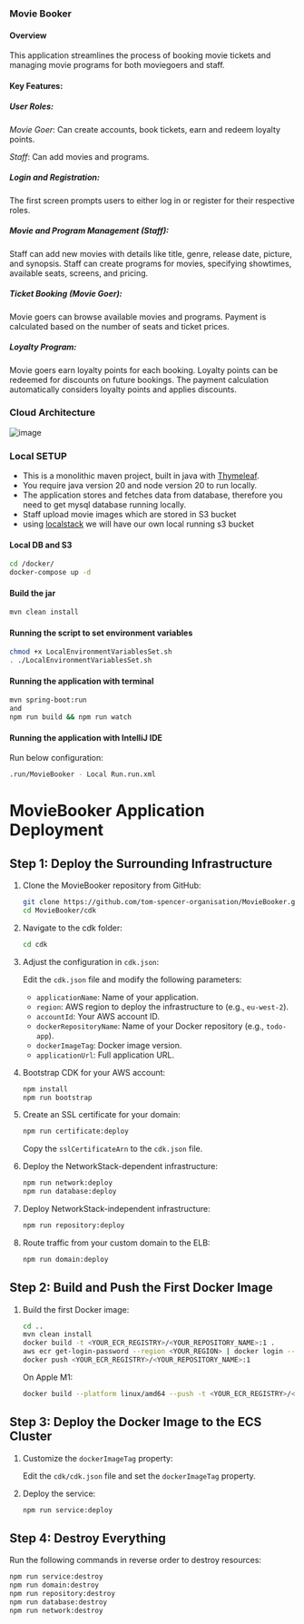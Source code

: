 ### Movie Booker

#### Overview

This application streamlines the process of booking movie tickets and managing movie programs for both moviegoers and staff.

#### Key Features:

##### User Roles:

*Movie Goer*: Can create accounts, book tickets, earn and redeem loyalty points.

*Staff*: Can add movies and programs.

##### Login and Registration:

The first screen prompts users to either log in or register for their respective roles.

##### Movie and Program Management (Staff):

Staff can add new movies with details like title, genre, release date, picture, and synopsis.
Staff can create programs for movies, specifying showtimes, available seats, screens, and pricing.

##### Ticket Booking (Movie Goer):

Movie goers can browse available movies and programs.
Payment is calculated based on the number of seats and ticket prices.

##### Loyalty Program:

Movie goers earn loyalty points for each booking.
Loyalty points can be redeemed for discounts on future bookings.
The payment calculation automatically considers loyalty points and applies discounts.

### Cloud Architecture
![image](https://github.com/TomSpencerLondon/LeetCode/assets/27693622/93bdbb05-03a0-4ebe-a6d4-37f9fc7d43b5)

### Local SETUP

- This is a monolithic maven project, built in java with [Thymeleaf](https://www.thymeleaf.org/). 
- You require java version 20 and node version 20 to run locally.
- The application stores and fetches data from database, therefore you need to get mysql database running locally.
- Staff upload movie images which are stored in S3 bucket 
- using [localstack](https://www.localstack.cloud/) we will have our own local running s3 bucket

#### Local DB and S3
```bash
cd /docker/
docker-compose up -d
```

#### Build the jar
```bash
mvn clean install
```

#### Running the script to set environment variables

```bash
chmod +x LocalEnvironmentVariablesSet.sh
. ./LocalEnvironmentVariablesSet.sh
```


#### Running the application with terminal

```bash
mvn spring-boot:run
and
npm run build && npm run watch
```

#### Running the application with IntelliJ IDE
Run below configuration:

```bash
.run/MovieBooker - Local Run.run.xml

```
# MovieBooker Application Deployment

## Step 1: Deploy the Surrounding Infrastructure

1. Clone the MovieBooker repository from GitHub:

    ```bash
    git clone https://github.com/tom-spencer-organisation/MovieBooker.git
    cd MovieBooker/cdk
    ```

2. Navigate to the cdk folder:

    ```bash
    cd cdk
    ```

3. Adjust the configuration in `cdk.json`:

   Edit the `cdk.json` file and modify the following parameters:
   - `applicationName`: Name of your application.
   - `region`: AWS region to deploy the infrastructure to (e.g., `eu-west-2`).
   - `accountId`: Your AWS account ID.
   - `dockerRepositoryName`: Name of your Docker repository (e.g., `todo-app`).
   - `dockerImageTag`: Docker image version.
   - `applicationUrl`: Full application URL.

4. Bootstrap CDK for your AWS account:

    ```bash
    npm install
    npm run bootstrap
    ```

5. Create an SSL certificate for your domain:

    ```bash
    npm run certificate:deploy
    ```

   Copy the `sslCertificateArn` to the `cdk.json` file.

6. Deploy the NetworkStack-dependent infrastructure:

    ```bash
    npm run network:deploy
    npm run database:deploy
    ```

7. Deploy NetworkStack-independent infrastructure:

    ```bash
    npm run repository:deploy
    ```

8. Route traffic from your custom domain to the ELB:

    ```bash
    npm run domain:deploy
    ```

## Step 2: Build and Push the First Docker Image

1. Build the first Docker image:

    ```bash
    cd ..
    mvn clean install
    docker build -t <YOUR_ECR_REGISTRY>/<YOUR_REPOSITORY_NAME>:1 .
    aws ecr get-login-password --region <YOUR_REGION> | docker login --username AWS --password-stdin <YOUR_ECR_REGISTRY>
    docker push <YOUR_ECR_REGISTRY>/<YOUR_REPOSITORY_NAME>:1
    ```

   On Apple M1:

    ```bash
    docker build --platform linux/amd64 --push -t <YOUR_ECR_REGISTRY>/<YOUR_REPOSITORY_NAME>:1 .
    ```

## Step 3: Deploy the Docker Image to the ECS Cluster

1. Customize the `dockerImageTag` property:

   Edit the `cdk/cdk.json` file and set the `dockerImageTag` property.

2. Deploy the service:

    ```bash
    npm run service:deploy
    ```

## Step 4: Destroy Everything

Run the following commands in reverse order to destroy resources:

```bash
npm run service:destroy
npm run domain:destroy
npm run repository:destroy
npm run database:destroy
npm run network:destroy
